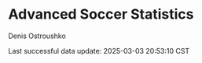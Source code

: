 # Advanced Soccer Statistics
Denis Ostroushko

<!-- gfm -->

Last successful data update: 2025-03-03 20:53:10 CST
